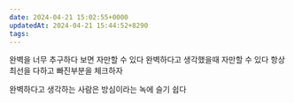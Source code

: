 ```yaml
---
date: 2024-04-21 15:02:55+0000
updatedAt: 2024-04-21 15:44:52+8290
tags: 
---
```

완벽을 너무 추구하다 보면 자만할 수 있다
완벽하다고 생각했을때 자만할 수 있다
항상 최선을 다하고 빠진부분을 체크하자

완벽하다고 생각하는 사람은 방심이라는 녹에 슬기 쉽다